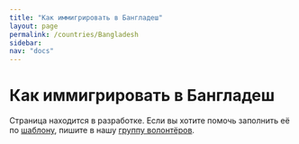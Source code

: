 ```yaml
---
title: "Как иммигрировать в Бангладеш"
layout: page
permalink: /countries/Bangladesh
sidebar:
nav: "docs"
---
```


# Как иммигрировать в Бангладеш

Страница находится в разработке. Если вы хотите помочь заполнить её по [шаблону](/template), пишите в нашу [группу волонтёров](https://t.me/+FHi3FnJaoWJkMDAx).
